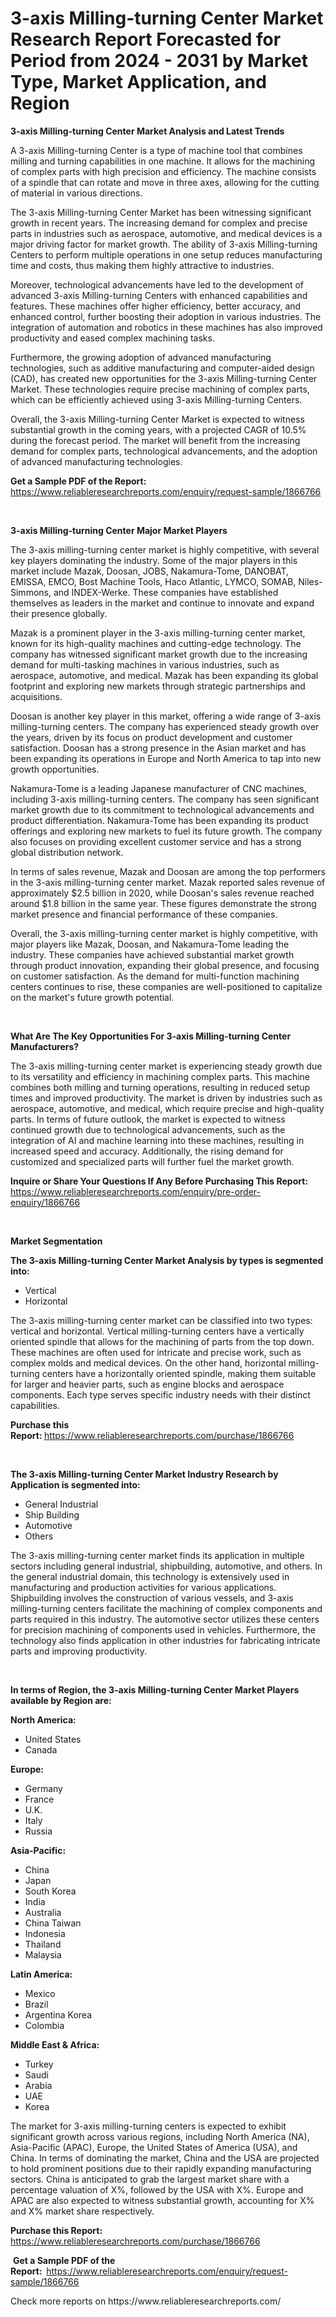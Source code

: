 <p><h1>3-axis Milling-turning Center Market Research Report Forecasted for Period from 2024 -  2031 by Market Type, Market Application, and Region</h1></p><p><strong>3-axis Milling-turning Center Market Analysis and Latest Trends</strong></p>
<p><p>A 3-axis Milling-turning Center is a type of machine tool that combines milling and turning capabilities in one machine. It allows for the machining of complex parts with high precision and efficiency. The machine consists of a spindle that can rotate and move in three axes, allowing for the cutting of material in various directions.</p><p>The 3-axis Milling-turning Center Market has been witnessing significant growth in recent years. The increasing demand for complex and precise parts in industries such as aerospace, automotive, and medical devices is a major driving factor for market growth. The ability of 3-axis Milling-turning Centers to perform multiple operations in one setup reduces manufacturing time and costs, thus making them highly attractive to industries.</p><p>Moreover, technological advancements have led to the development of advanced 3-axis Milling-turning Centers with enhanced capabilities and features. These machines offer higher efficiency, better accuracy, and enhanced control, further boosting their adoption in various industries. The integration of automation and robotics in these machines has also improved productivity and eased complex machining tasks.</p><p>Furthermore, the growing adoption of advanced manufacturing technologies, such as additive manufacturing and computer-aided design (CAD), has created new opportunities for the 3-axis Milling-turning Center Market. These technologies require precise machining of complex parts, which can be efficiently achieved using 3-axis Milling-turning Centers.</p><p>Overall, the 3-axis Milling-turning Center Market is expected to witness substantial growth in the coming years, with a projected CAGR of 10.5% during the forecast period. The market will benefit from the increasing demand for complex parts, technological advancements, and the adoption of advanced manufacturing technologies.</p></p>
<p><strong>Get a Sample PDF of the Report:&nbsp;</strong> <a href="https://www.reliableresearchreports.com/enquiry/request-sample/1866766">https://www.reliableresearchreports.com/enquiry/request-sample/1866766</a></p>
<p>&nbsp;</p>
<p><strong>3-axis Milling-turning Center Major Market Players</strong></p>
<p><p>The 3-axis milling-turning center market is highly competitive, with several key players dominating the industry. Some of the major players in this market include Mazak, Doosan, JOBS, Nakamura-Tome, DANOBAT, EMISSA, EMCO, Bost Machine Tools, Haco Atlantic, LYMCO, SOMAB, Niles-Simmons, and INDEX-Werke. These companies have established themselves as leaders in the market and continue to innovate and expand their presence globally.</p><p>Mazak is a prominent player in the 3-axis milling-turning center market, known for its high-quality machines and cutting-edge technology. The company has witnessed significant market growth due to the increasing demand for multi-tasking machines in various industries, such as aerospace, automotive, and medical. Mazak has been expanding its global footprint and exploring new markets through strategic partnerships and acquisitions.</p><p>Doosan is another key player in this market, offering a wide range of 3-axis milling-turning centers. The company has experienced steady growth over the years, driven by its focus on product development and customer satisfaction. Doosan has a strong presence in the Asian market and has been expanding its operations in Europe and North America to tap into new growth opportunities.</p><p>Nakamura-Tome is a leading Japanese manufacturer of CNC machines, including 3-axis milling-turning centers. The company has seen significant market growth due to its commitment to technological advancements and product differentiation. Nakamura-Tome has been expanding its product offerings and exploring new markets to fuel its future growth. The company also focuses on providing excellent customer service and has a strong global distribution network.</p><p>In terms of sales revenue, Mazak and Doosan are among the top performers in the 3-axis milling-turning center market. Mazak reported sales revenue of approximately $2.5 billion in 2020, while Doosan's sales revenue reached around $1.8 billion in the same year. These figures demonstrate the strong market presence and financial performance of these companies.</p><p>Overall, the 3-axis milling-turning center market is highly competitive, with major players like Mazak, Doosan, and Nakamura-Tome leading the industry. These companies have achieved substantial market growth through product innovation, expanding their global presence, and focusing on customer satisfaction. As the demand for multi-function machining centers continues to rise, these companies are well-positioned to capitalize on the market's future growth potential.</p></p>
<p>&nbsp;</p>
<p><strong>What Are The Key Opportunities For 3-axis Milling-turning Center Manufacturers?</strong></p>
<p><p>The 3-axis milling-turning center market is experiencing steady growth due to its versatility and efficiency in machining complex parts. This machine combines both milling and turning operations, resulting in reduced setup times and improved productivity. The market is driven by industries such as aerospace, automotive, and medical, which require precise and high-quality parts. In terms of future outlook, the market is expected to witness continued growth due to technological advancements, such as the integration of AI and machine learning into these machines, resulting in increased speed and accuracy. Additionally, the rising demand for customized and specialized parts will further fuel the market growth.</p></p>
<p><strong>Inquire or Share Your Questions If Any Before Purchasing This Report:</strong> <a href="https://www.reliableresearchreports.com/enquiry/pre-order-enquiry/1866766">https://www.reliableresearchreports.com/enquiry/pre-order-enquiry/1866766</a></p>
<p>&nbsp;</p>
<p><strong>Market Segmentation</strong></p>
<p><strong>The 3-axis Milling-turning Center Market Analysis by types is segmented into:</strong></p>
<p><ul><li>Vertical</li><li>Horizontal</li></ul></p>
<p><p>The 3-axis milling-turning center market can be classified into two types: vertical and horizontal. Vertical milling-turning centers have a vertically oriented spindle that allows for the machining of parts from the top down. These machines are often used for intricate and precise work, such as complex molds and medical devices. On the other hand, horizontal milling-turning centers have a horizontally oriented spindle, making them suitable for larger and heavier parts, such as engine blocks and aerospace components. Each type serves specific industry needs with their distinct capabilities.</p></p>
<p><strong>Purchase this Report:&nbsp;</strong><a href="https://www.reliableresearchreports.com/purchase/1866766">https://www.reliableresearchreports.com/purchase/1866766</a></p>
<p>&nbsp;</p>
<p><strong>The 3-axis Milling-turning Center Market Industry Research by Application is segmented into:</strong></p>
<p><ul><li>General Industrial</li><li>Ship Building</li><li>Automotive</li><li>Others</li></ul></p>
<p><p>The 3-axis milling-turning center market finds its application in multiple sectors including general industrial, shipbuilding, automotive, and others. In the general industrial domain, this technology is extensively used in manufacturing and production activities for various applications. Shipbuilding involves the construction of various vessels, and 3-axis milling-turning centers facilitate the machining of complex components and parts required in this industry. The automotive sector utilizes these centers for precision machining of components used in vehicles. Furthermore, the technology also finds application in other industries for fabricating intricate parts and improving productivity.</p></p>
<p>&nbsp;</p>
<p><strong>In terms of Region, the 3-axis Milling-turning Center Market Players available by Region are:</strong></p>
<p>
    <p> <strong> North America: </strong>
        <ul>
            <li>United States</li>
            <li>Canada</li>
        </ul>
        </p> 
    <p> <strong> Europe: </strong>
        <ul>
            <li>Germany</li>
            <li>France</li>
            <li>U.K.</li>
            <li>Italy</li>
            <li>Russia</li>
        </ul>
        </p> 
    <p> <strong> Asia-Pacific: </strong>
        <ul>
            <li>China</li>
            <li>Japan</li>
            <li>South Korea</li>
            <li>India</li>
            <li>Australia</li>
            <li>China Taiwan</li>
            <li>Indonesia</li>
            <li>Thailand</li>
            <li>Malaysia</li>
        </ul>
        </p> 
    <p> <strong> Latin America: </strong>
        <ul>
            <li>Mexico</li>
            <li>Brazil</li>
            <li>Argentina Korea</li>
            <li>Colombia</li>
        </ul>
        </p> 
    <p> <strong> Middle East & Africa: </strong>
        <ul>
            <li>Turkey</li>
            <li>Saudi</li>
            <li>Arabia</li>
            <li>UAE</li>
            <li>Korea</li>
        </ul>
    </p>
    </p>
<p><p>The market for 3-axis milling-turning centers is expected to exhibit significant growth across various regions, including North America (NA), Asia-Pacific (APAC), Europe, the United States of America (USA), and China. In terms of dominating the market, China and the USA are projected to hold prominent positions due to their rapidly expanding manufacturing sectors. China is anticipated to grab the largest market share with a percentage valuation of X%, followed by the USA with X%. Europe and APAC are also expected to witness substantial growth, accounting for X% and X% market share respectively.</p></p>
<p><strong>Purchase this Report: </strong><a href="https://www.reliableresearchreports.com/purchase/1866766">https://www.reliableresearchreports.com/purchase/1866766</a></p>
<p>&nbsp;<strong>Get a Sample PDF of the Report:&nbsp;&nbsp;</strong><a href="https://www.reliableresearchreports.com/enquiry/request-sample/1866766">https://www.reliableresearchreports.com/enquiry/request-sample/1866766</a></p>
<p><strong></strong></p>
<p>Check more reports on https://www.reliableresearchreports.com/</p>